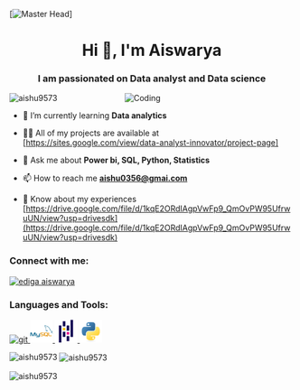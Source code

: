 [![Master Head](https://i.pinimg.com/originals/a0/f8/5c/a0f85c35e406acb5b84c13dae888d5a3.gif)]
<h1 align="center">Hi 👋, I'm Aiswarya</h1>
<h3 align="center"> I am passionated on Data analyst and Data science</h3>
<img align="right" alt="Coding" width="300" src=https://upmetrics.com/hs-fs/hubfs/Data%20analysis.gif?width=750&height=750&name=Data%20analysis.gif">

<p align="left"> <img src="https://komarev.com/ghpvc/?username=aishu9573&label=Profile%20views&color=0e75b6&style=flat" alt="aishu9573" /> </p>

- 🌱 I’m currently learning **Data analytics**

- 👨‍💻 All of my projects are available at [https://sites.google.com/view/data-analyst-innovator/project-page]

- 💬 Ask me about **Power bi, SQL, Python, Statistics**

- 📫 How to reach me **aishu0356@gmai.com**

- 📄 Know about my experiences [https://drive.google.com/file/d/1kqE2ORdIAgpVwFp9_QmOvPW95UfrwuUN/view?usp=drivesdk](https://drive.google.com/file/d/1kqE2ORdIAgpVwFp9_QmOvPW95UfrwuUN/view?usp=drivesdk)

<h3 align="left">Connect with me:</h3>
<p align="left">
<a href="https://linkedin.com/in/ediga aiswarya" target="blank"><img align="center" src="https://raw.githubusercontent.com/rahuldkjain/github-profile-readme-generator/master/src/images/icons/Social/linked-in-alt.svg" alt="ediga aiswarya" height="30" width="40" /></a>
</p>

<h3 align="left">Languages and Tools:</h3>
<p align="left"> <a href="https://git-scm.com/" target="_blank" rel="noreferrer"> <img src="https://www.vectorlogo.zone/logos/git-scm/git-scm-icon.svg" alt="git" width="40" height="40"/> </a> <a href="https://www.mysql.com/" target="_blank" rel="noreferrer"> <img src="https://raw.githubusercontent.com/devicons/devicon/master/icons/mysql/mysql-original-wordmark.svg" alt="mysql" width="40" height="40"/> </a> <a href="https://pandas.pydata.org/" target="_blank" rel="noreferrer"> <img src="https://raw.githubusercontent.com/devicons/devicon/2ae2a900d2f041da66e950e4d48052658d850630/icons/pandas/pandas-original.svg" alt="pandas" width="40" height="40"/> </a> <a href="https://www.python.org" target="_blank" rel="noreferrer"> <img src="https://raw.githubusercontent.com/devicons/devicon/master/icons/python/python-original.svg" alt="python" width="40" height="40"/> </a> <a href="https://sass-lang.com" target="_blank" rel="noreferrer"> </a></p>

<p><img align="left" src="https://github-readme-stats.vercel.app/api/top-langs?username=aishu9573&show_icons=true&locale=en&layout=compact" alt="aishu9573" /></p>

<p>&nbsp;<img align="center" src="https://github-readme-stats.vercel.app/api?username=aishu9573&show_icons=true&locale=en" alt="aishu9573" /></p>

<p><img align="center" src="https://github-readme-streak-stats.herokuapp.com/?user=aishu9573&" alt="aishu9573" /></p>

